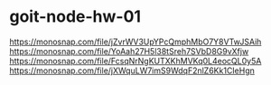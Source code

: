 # goit-node-hw-01

https://monosnap.com/file/jZvrWV3UpYPcQmphMbO7Y8VTwJSAih
https://monosnap.com/file/YoAah27H5l38tSreh7SVbD8G9vXfjw
https://monosnap.com/file/FcsqNrNgKUTXKhMVKq0L4eocQL0y5A
https://monosnap.com/file/jXWquLW7imS9WdqF2nlZ6Kk1CIeHgn
